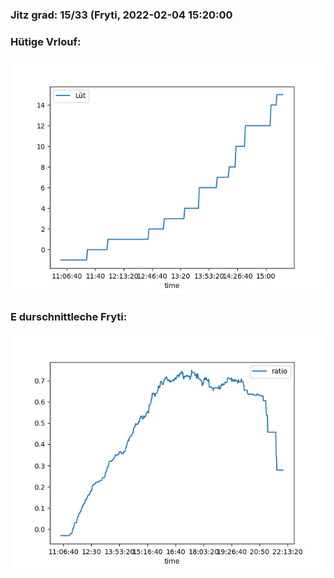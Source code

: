 ### Jitz grad: 15/33 (Fryti, 2022-02-04 15:20:00

### Hütige Vrlouf:
![Graph](Today.png)

### E durschnittleche Fryti:
![Graph](Fryti.png)